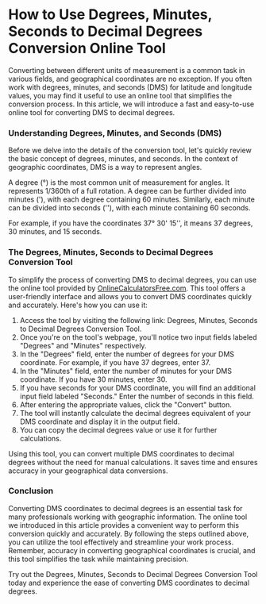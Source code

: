 How to Use Degrees, Minutes, Seconds to Decimal Degrees Conversion Online Tool
==============================================================================

Converting between different units of measurement is a common task in various fields, and geographical coordinates are no exception. If you often work with degrees, minutes, and seconds (DMS) for latitude and longitude values, you may find it useful to use an online tool that simplifies the conversion process. In this article, we will introduce a fast and easy-to-use online tool for converting DMS to decimal degrees.

### Understanding Degrees, Minutes, and Seconds (DMS)

Before we delve into the details of the conversion tool, let's quickly review the basic concept of degrees, minutes, and seconds. In the context of geographic coordinates, DMS is a way to represent angles.

A degree (°) is the most common unit of measurement for angles. It represents 1/360th of a full rotation. A degree can be further divided into minutes ('), with each degree containing 60 minutes. Similarly, each minute can be divided into seconds (''), with each minute containing 60 seconds.

For example, if you have the coordinates 37° 30' 15'', it means 37 degrees, 30 minutes, and 15 seconds.

### The Degrees, Minutes, Seconds to Decimal Degrees Conversion Tool

To simplify the process of converting DMS to decimal degrees, you can use the online tool provided by [OnlineCalculatorsFree.com](http://OnlineCalculatorsFree.com). This tool offers a user-friendly interface and allows you to convert DMS coordinates quickly and accurately. Here's how you can use it:

1. Access the tool by visiting the following link: Degrees, Minutes, Seconds to Decimal Degrees Conversion Tool.
2. Once you're on the tool's webpage, you'll notice two input fields labeled "Degrees" and "Minutes" respectively.
3. In the "Degrees" field, enter the number of degrees for your DMS coordinate. For example, if you have 37 degrees, enter 37.
4. In the "Minutes" field, enter the number of minutes for your DMS coordinate. If you have 30 minutes, enter 30.
5. If you have seconds for your DMS coordinate, you will find an additional input field labeled "Seconds." Enter the number of seconds in this field.
6. After entering the appropriate values, click the "Convert" button.
7. The tool will instantly calculate the decimal degrees equivalent of your DMS coordinate and display it in the output field.
8. You can copy the decimal degrees value or use it for further calculations.

Using this tool, you can convert multiple DMS coordinates to decimal degrees without the need for manual calculations. It saves time and ensures accuracy in your geographical data conversions.

### Conclusion

Converting DMS coordinates to decimal degrees is an essential task for many professionals working with geographic information. The online tool we introduced in this article provides a convenient way to perform this conversion quickly and accurately. By following the steps outlined above, you can utilize the tool effectively and streamline your work process. Remember, accuracy in converting geographical coordinates is crucial, and this tool simplifies the task while maintaining precision.

Try out the Degrees, Minutes, Seconds to Decimal Degrees Conversion Tool today and experience the ease of converting DMS coordinates to decimal degrees.